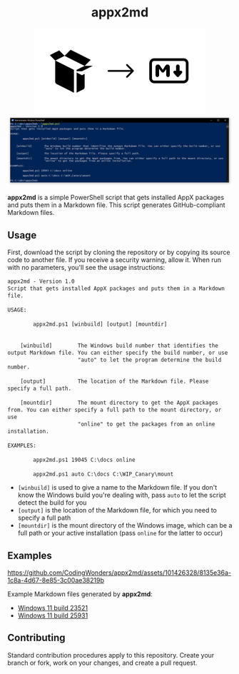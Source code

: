 <h1 align="center">appx2md</h1>
<p align="center">
  <img src="https://github.com/CodingWonders/appx2md/blob/main/res/icon.png" />
  <img src="https://github.com/CodingWonders/appx2md/blob/main/res/script_screenshot.png" />
</p>

**appx2md** is a simple PowerShell script that gets installed AppX packages and puts them in a Markdown file. This script generates GitHub-compliant Markdown files.

## Usage

First, download the script by cloning the repository or by copying its source code to another file. If you receive a security warning, allow it. When run with no parameters, you'll see the usage instructions:

```
appx2md - Version 1.0
Script that gets installed AppX packages and puts them in a Markdown file.

USAGE:

        appx2md.ps1 [winbuild] [output] [mountdir]


    [winbuild]        The Windows build number that identifies the output Markdown file. You can either specify the build number, or use
                      "auto" to let the program determine the build number.

    [output]          The location of the Markdown file. Please specify a full path.

    [mountdir]        The mount directory to get the AppX packages from. You can either specify a full path to the mount directory, or use
                      "online" to get the packages from an online installation.

EXAMPLES:

        appx2md.ps1 19045 C:\docs online

        appx2md.ps1 auto C:\docs C:\WIP_Canary\mount

```

- ``[winbuild]`` is used to give a name to the Markdown file. If you don't know the Windows build you're dealing with, pass ``auto`` to let the script detect the build for you
- ``[output]`` is the location of the Markdown file, for which you need to specify a full path
- ``[mountdir]`` is the mount directory of the Windows image, which can be a full path or your active installation (pass ``online`` for the latter to occur)

## Examples

https://github.com/CodingWonders/appx2md/assets/101426328/8135e36a-1c8a-4d67-8e85-3c00ae38219b

Example Markdown files generated by **appx2md**:

- [Windows 11 build 23521]([https://example.com](https://github.com/CodingWonders/appx2md/blob/main/examples/23521.md)https://github.com/CodingWonders/appx2md/blob/main/examples/23521.md)
- [Windows 11 build 25931]([https://example.com](https://github.com/CodingWonders/appx2md/blob/main/examples/25931.md)https://github.com/CodingWonders/appx2md/blob/main/examples/25931.md)

## Contributing

Standard contribution procedures apply to this repository. Create your branch or fork, work on your changes, and create a pull request.
